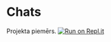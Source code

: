 # Chats

Projekta piemērs.
[![Run on Repl.it](https://repl.it/badge/github/rvtprog/d2-chat-piemers)](https://repl.it/github/rvtprog/d2-chat-piemers)